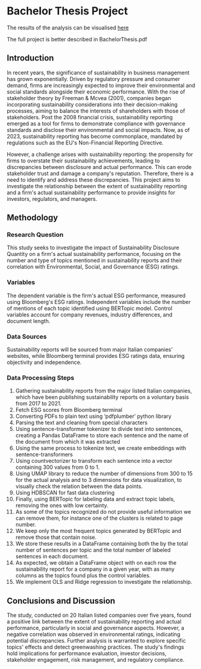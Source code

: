 # Bachelor Thesis Project 

The results of the analysis can be visualised [here](https://dizzypanda1-bachelorthesis-datadisplay-uuo8sl.streamlit.app/)

The full project is better described in BachelorThesis.pdf

## Introduction
In recent years, the significance of sustainability in business management has grown exponentially. Driven by regulatory pressure and consumer demand, firms are increasingly expected to improve their environmental and social standards alongside their economic performance. With the rise of stakeholder theory by Freeman & Mcvea (2001), companies began incorporating sustainability considerations into their decision-making processes, aiming to balance the interests of shareholders with those of stakeholders. Post the 2008 financial crisis, sustainability reporting emerged as a tool for firms to demonstrate compliance with governance standards and disclose their environmental and social impacts. Now, as of 2023, sustainability reporting has become commonplace, mandated by regulations such as the EU's Non-Financial Reporting Directive.

However, a challenge arises with sustainability reporting: the propensity for firms to overstate their sustainability achievements, leading to discrepancies between disclosure and actual performance. This can erode stakeholder trust and damage a company's reputation. Therefore, there is a need to identify and address these discrepancies. This project aims to investigate the relationship between the extent of sustainability reporting and a firm's actual sustainability performance to provide insights for investors, regulators, and managers.

## Methodology
### Research Question
This study seeks to investigate the impact of Sustainability Disclosure Quantity on a firm's actual sustainability performance, focusing on the number and type of topics mentioned in sustainability reports and their correlation with Environmental, Social, and Governance (ESG) ratings.

### Variables
The dependent variable is the firm's actual ESG performance, measured using Bloomberg's ESG ratings. Independent variables include the number of mentions of each topic identified using BERTopic model. Control variables account for company revenues, industry differences, and document length.

### Data Sources
Sustainability reports will be sourced from major Italian companies' websites, while Bloomberg terminal provides ESG ratings data, ensuring objectivity and independence.

### Data Processing Steps
1. Gathering sustainability reports from the major listed Italian companies, which have been publishing sustainability reports on a voluntary basis from 2017 to 2021.
2. Fetch ESG scores from Bloomberg terminal
3. Converting PDFs to plain text using ‘pdfplumber’ python library
4. Parsing the text and cleaning from special characters
5. Using sentence-transformer tokenizer to divide text into sentences, creating a Pandas DataFrame to store each sentence and the name of the document from which it was extracted
6. Using the same process to tokenize text, we create embeddings with sentence-transformers
7. Using countvectorizer to transform each sentence into a vector containing 300 values from 0 to 1.
8. Using UMAP library to reduce the number of dimensions from 300 to 15 for the actual analysis and to 3 dimensions for data visualization, to visually check the relation between the data points.
9. Using HDBSCAN for fast data clustering
10. Finally, using BERTopic for labeling data and extract topic labels, removing the ones with low certainty.
11. As some of the topics recognized do not provide useful information we can remove them, for instance one of the clusters is related to page number.
12. We keep only the most frequent topics generated by BERTopic and remove those that contain noise.
13. We store these results in a DataFrame containing both the by the total number of sentences per topic and the total number of labeled sentences in each document.
14. As expected, we obtain a DataFrame object with on each row the sustainability report for a company in a given year, with as many columns as the topics found plus the control variables.
15. We implement OLS and Ridge regression to investigate the relationship.

## Conclusions and Discussion
The study, conducted on 20 Italian listed companies over five years, found a positive link between the extent of sustainability reporting and actual performance, particularly in social and governance aspects. However, a negative correlation was observed in environmental ratings, indicating potential discrepancies. Further analysis is warranted to explore specific topics' effects and detect greenwashing practices. The study's findings hold implications for performance evaluation, investor decisions, stakeholder engagement, risk management, and regulatory compliance.

